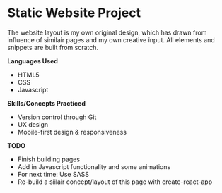 <body>
<h1>Static Website Project</h1>

<p>The website layout is my own original design, which has drawn from influence of similair pages and my own creative input. All elements and snippets are built from scratch.



**Languages Used**
<ul>
  <li>HTML5</li>
  <li>CSS</li>
  <li>Javascript</li>
</ul>


**Skills/Concepts Practiced**
<ul>
  <li>Version control through Git</li>
  <li>UX design</li>
  <li>Mobile-first design & responsiveness</li>
</ul>
</p>
</body>

**TODO**
<ul>
  <li>Finish building pages</li>
  <li>Add in Javascript functionality and some animations</li>
  <li>For next time: Use SASS</li>
  <li>Re-build a siilair concept/layout of this page with create-react-app</li>
</ul>
